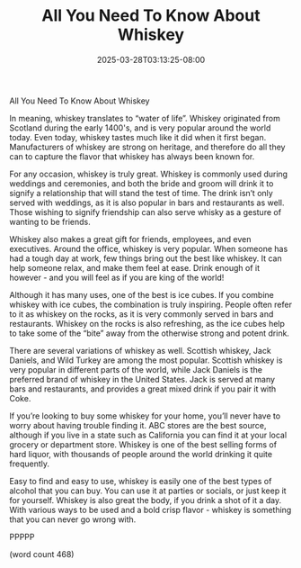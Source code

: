 ﻿---
title: "All You Need To Know About Whiskey"
date: 2025-03-28T03:13:25-08:00
description: "Wine And Spirits Tips for Web Success"
featured_image: "/images/Wine And Spirits.jpg"
tags: ["Wine And Spirits"]
---

All You Need To Know About Whiskey

In meaning, whiskey translates to “water of life”.  Whiskey originated from Scotland during the early 1400's, and is very popular around the world today. Even today, whiskey tastes much like it did when it first began.  Manufacturers of whiskey are strong on heritage, and therefore do all they can to capture the flavor that whiskey has always been known for.

For any occasion, whiskey is truly great.  Whiskey is commonly used during weddings and ceremonies, and both the bride and groom will drink it to signify a relationship that will stand the test of time. The drink isn’t only served with weddings, as it is also popular in bars and restaurants as well.  Those wishing to signify friendship can also serve whisky as a gesture of wanting to be friends.

Whiskey also makes a great gift for friends, employees, and even executives.  Around the office, whiskey is very popular.  When someone has had a tough day at work, few things bring out the best like whiskey.  It can help someone relax, and make them feel at ease.  Drink enough of it however - and you will feel as if you are king of the world!

Although it has many uses, one of the best is ice cubes.  If you combine whiskey with ice cubes, the combination is truly inspiring.  People often refer to it as whiskey on the rocks, as it is very commonly served in bars and restaurants.  Whiskey on the rocks is also refreshing, as the ice cubes help to take some of the “bite” away from the otherwise strong and potent drink.

There are several variations of whiskey as well.  Scottish whiskey, Jack Daniels, and Wild Turkey are among the most popular.  Scottish whiskey is very popular in different parts of the world, while Jack Daniels is the preferred brand of whiskey in the United States.  Jack is served at many bars and restaurants, and provides a great mixed drink if you pair it with Coke.

If you’re looking to buy some whiskey for your home, you’ll never have to worry about having trouble finding it.  ABC stores are the best source, although if you live in a state such as California you can find it at your local grocery or department store.  Whiskey is one of the best selling forms of hard liquor, with thousands of people around the world drinking it quite frequently.

Easy to find and easy to use, whiskey is easily one of the best types of alcohol that you can buy.  You can use it at parties or socials, or just keep it for yourself.  Whiskey is also great the body, if you drink a shot of it a day.  With various ways to be used and a bold crisp flavor - whiskey is something that you can never go wrong with.

PPPPP

(word count 468)
